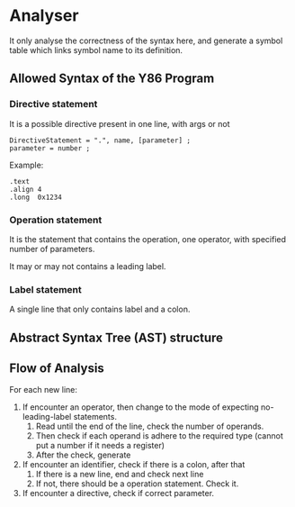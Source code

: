 Analyser
====

It only analyse the correctness of the syntax here, and generate a symbol table which links symbol name to its definition.

Allowed Syntax of the Y86 Program
----

### Directive statement

It is a possible directive present in one line, with args or not

```ebnf
DirectiveStatement = ".", name, [parameter] ;
parameter = number ;
```

Example:

```y86
.text
.align 4
.long  0x1234
```

### Operation statement

It is the statement that contains the operation, one operator, with specified number of parameters.

It may or may not contains a leading label.

### Label statement

A single line that only contains label and a colon.

Abstract Syntax Tree (AST) structure
----

## Flow of Analysis

For each new line:

1. If encounter an operator, then change to the mode of expecting no-leading-label statements.
   1. Read until the end of the line, check the number of operands.
   2. Then check if each operand is adhere to the required type (cannot put a number if it needs a register)
   3. After the check, generate 
2. If encounter an identifier, check if there is a colon, after that
   1. If there is a new line, end and check next line
   2. If not, there should be a operation statement. Check it.
3. If encounter a directive, check if correct parameter.
